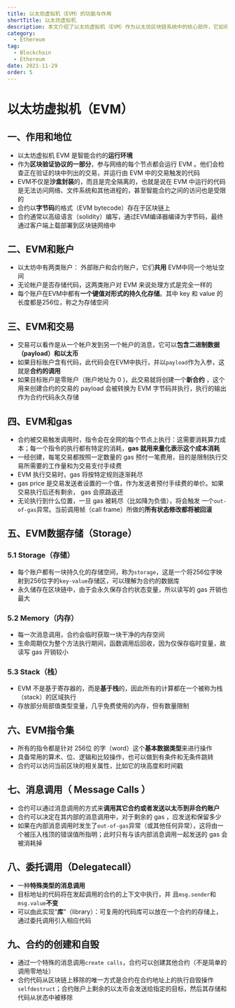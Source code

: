 ```yaml
---
title: 以太坊虚拟机（EVM）的功能与作用
shortTitle: 以太坊虚拟机
description: 本文介绍了以太坊虚拟机（EVM）作为以太坊区块链系统中的核心部件，它如何处理以太坊中的智能合约，拥有账户和交易、gas、存储和内存、栈、指令集、消息调用和委托调用等功能，是创建和自毁智能合约的基础。
category:
  - Ethereum
tag:
  - Blockchain
  - Ethereum
date: 2021-11-29
order: 5
---
```


# 以太坊虚拟机（EVM）

## 一、作用和地位

-   以太坊虚拟机 EVM 是智能合约的**运行环境**
-   作为**区块验证协议的一部分**，参与网络的每个节点都会运行 EVM 。他们会检查正在验证的块中列出的交易，并运行由 EVM 中的交易触发的代码
-   EVM不仅是**沙盒封装**的，而且是完全隔离的，也就是说在 EVM 中运行的代码是无法访问网络、文件系统和其他进程的，甚至智能合约之间的访问也是受限的
-   合约以**字节码**的格式（EVM bytecode）存在于区块链上
-   合约通常以高级语言（solidity）编写，通过EVM编译器编译为字节码，最终通过客户端上载部署到区块链网络中

## 二、EVM和账户

-   以太坊中有两类账户： 外部账户和合约账户，它们**共用** EVM中同一个地址空间
-   无论帐户是否存储代码，这两类账户对 EVM 来说处理方式是完全一样的
-   每个账户在EVM中都有**一个键值对形式的持久化存储**。其中 key 和 value 的长度都是256位，称之为存储空间

## 三、EVM和交易

-   交易可以看作是从一个帐户发到另一个帐户的消息，它可以**包含二进制数据（payload）和以太币**
-   如果目标账户含有代码，此代码会在EVM中执行，并以`payload`作为入参，这就是**合约的调用**
-   如果目标账户是零账户（账户地址为 0 )，此交易就将创建一个**新合约** ，这个用来创建合约的交易的 payload 会被转换为 EVM 字节码并执行，执行的输出作为合约代码永久存储

## 四、EVM和gas

-   合约被交易触发调用时，指令会在全网的每个节点上执行：这需要消耗算力成本；每一个指令的执行都有特定的消耗，**gas 就用来量化表示这个成本消耗**
-   一经创建，每笔交易都按照一定数量的 gas 预付一笔费用，目的是限制执行交易所需要的工作量和为交易支付手续费
-   EVM 执行交易时，gas 将按特定规则逐渐耗尽
-   gas price 是交易发送者设置的一个值，作为发送者预付手续费的单价。如果交易执行后还有剩余， gas 会原路返还
-   无论执行到什么位置，一旦 gas 被耗尽（比如降为负值），将会触发 一个`out-of-gas`异常。当前调用帧（call frame）所做的**所有状态修改都将被回滚**

## 五、EVM数据存储（Storage）

### 5.1 Storage（存储）

-   每个账户都有一块持久化的存储空间，称为`storage`，这是一个将256位字映射到256位字的`key-value`存储区，可以理解为合约的数据库
-   永久储存在区块链中，由于会永久保存合约状态变量，所以读写的 gas 开销也最大

### 5.2 Memory（内存）

-   每一次消息调用，合约会临时获取一块干净的内存空间
-   生命周期仅为整个方法执行期间，函数调用后回收，因为仅保存临时变量，故读写 gas 开销较小

### 5.3 Stack（栈）

-   EVM 不是基于寄存器的，而是**基于栈**的，因此所有的计算都在一个被称为栈（stack）的区域执行
-   存放部分局部值类型变量，几乎免费使用的内存，但有数量限制

## 六、EVM指令集

-   所有的指令都是针对 256位 的字（word）这个**基本数据类型**来进行操作
-   具备常用的算术、位、逻辑和比较操作，也可以做到有条件和无条件跳转
-   合约可以访问当前区块的相关属性，比如它的块高度和时间戳

## 七、消息调用（ Message Calls ）

-   合约可以通过消息调用的方式来**调用其它合约或者发送以太币到非合约账户**
-   合约可以决定在其内部的消息调用中，对于剩余的 gas ，应发送和保留多少
-   如果在内部消息调用时发生了`out-of-gas`异常（或其他任何异常），这将由一个被压入栈顶的错误值所指明；此时只有与该内部消息调用一起发送的 gas 会被消耗掉

## 八、委托调用（Delegatecall）

-   一种**特殊类型的消息调用**
-   目标地址的代码将在发起调用的合约的上下文中执行，并 且`msg.sender`和`msg.value`**不变**
-   可以由此实现“**库**”（library）：可复用的代码库可以放在一个合约的存储上，通过委托调用引入相应代码

## 九、合约的创建和自毁

-   通过一个特殊的消息调用`create calls`，合约可以创建其他合约（不是简单的调用零地址）
-   合约代码从区块链上移除的唯一方式是合约在合约地址上的执行自毁操作`selfdestruct`；合约账户上剩余的以太币会发送给指定的目标，然后其存储和代码从状态中被移除
